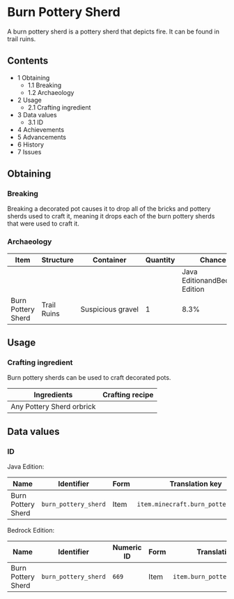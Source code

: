 # Burn Pottery Sherd
A burn pottery sherd is a pottery sherd that depicts fire. It can be found in trail ruins.

## Contents
- 1 Obtaining
	- 1.1 Breaking
	- 1.2 Archaeology
- 2 Usage
	- 2.1 Crafting ingredient
- 3 Data values
	- 3.1 ID
- 4 Achievements
- 5 Advancements
- 6 History
- 7 Issues

## Obtaining
### Breaking
Breaking a decorated pot causes it to drop all of the bricks and pottery sherds used to craft it, meaning it drops each of the burn pottery sherds that were used to craft it.

### Archaeology
| Item               | Structure   | Container         | Quantity | Chance                         |
|--------------------|-------------|-------------------|----------|--------------------------------|
|                    |             |                   |          | Java EditionandBedrock Edition |
| Burn Pottery Sherd | Trail Ruins | Suspicious gravel | 1        | 8.3%                           |

## Usage
### Crafting ingredient
Burn pottery sherds can be used to craft decorated pots.

| Ingredients               | Crafting recipe |
|---------------------------|-----------------|
| Any Pottery Sherd orbrick |                 |

## Data values
### ID
Java Edition:

| Name               | Identifier           | Form | Translation key                     |
|--------------------|----------------------|------|-------------------------------------|
| Burn Pottery Sherd | `burn_pottery_sherd` | Item | `item.minecraft.burn_pottery_sherd` |

Bedrock Edition:

| Name               | Identifier           | Numeric ID | Form | Translation key                |
|--------------------|----------------------|------------|------|--------------------------------|
| Burn Pottery Sherd | `burn_pottery_sherd` | `669`      | Item | `item.burn_pottery_sherd.name` |


